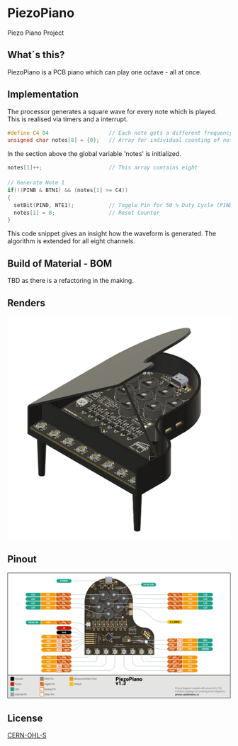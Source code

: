 # PiezoPiano
Piezo Piano Project

## What´s this?
PiezoPiano is a PCB piano which can play one octave - all at once.

## Implementation
The processor generates a square wave for every note which is played. This is realised via timers and a interrupt.

```c
#define C4 84                   // Each note gets a different frequency
unsigned char notes[8] = {0};   // Array for individual counting of notes
```
In the section above the global variable 'notes' is initialized.
```c
notes[1]++;                     // This array contains eight 

// Generate Note 1
if(!(PINB & BTN1) && (notes[1] >= C4))
{
  setBit(PIND, NTE1);           // Toggle Pin for 50 % Duty Cycle (PIND and NTE1 are just defines for a PORT and a PIN)
  notes[1] = 0;                 // Reset Counter
}
```
This code snippet gives an insight how the waveform is generated. The algorithm is extended for all eight channels.

## Build of Material - BOM
TBD as there is a refactoring in the making.

## Renders
![PCB Piano](/hardware/renders/20211024_PiezoPiano_A_V1.2.png)

## Pinout
![PCB Pinout](/hardware/pinout/piezopiano_pinout.svg)

## License
[CERN-OHL-S](https://ohwr.org/cern_ohl_s_v2.pdf)
